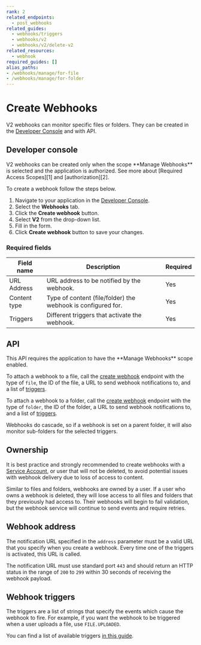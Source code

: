 ```yaml
---
rank: 2
related_endpoints:
  - post_webhooks
related_guides:
  - webhooks/triggers
  - webhooks/v2
  - webhooks/v2/delete-v2
related_resources:
  - webhook
required_guides: []
alias_paths:
- /webhooks/manage/for-file
- /webhooks/manage/for-folder
---
```


# Create Webhooks

V2 webhooks can monitor specific files or folders. They can be
created in the [Developer Console][console] and with API.

## Developer console

<Message type='warning'>
  V2 webhooks can be created only when the scope **Manage Webhooks**
  is selected and the application is authorized. See more about
  [Required Access Scopes][1] and [authorization][2].
</Message>

To create a webhook follow the steps below.

1. Navigate to your application in the [Developer Console][console].
2. Select the **Webhooks** tab.
3. Click the **Create webhook** button.
4. Select **V2** from the drop-down list.
5. Fill in the form.
6. Click **Create webhook** button to save your changes.

### Required fields

| Field name | Description | Required |
| --- | --- | --- |
| URL Address | URL address to be notified by the webhook. | Yes |
| Content type | Type of content (file/folder) the webhook is configured for. | Yes |
| Triggers | Different triggers that activate the webhook. | Yes |

## API

<Message type='warning'>
  This API requires the application to have the **Manage Webhooks** scope enabled.
</Message>

To attach a webhook to a file, call the [create webhook][3] endpoint with the
type of `file`, the ID of the file, a URL to send webhook notifications to, and
a list of [triggers][4].

<Samples id='post_webhooks' />

To attach a webhook to a folder, call the [create webhook][3] endpoint with the
type of `folder`, the ID of the folder, a URL to send webhook notifications to,
and a list of [triggers][4].

<Samples id='post_webhooks' variant='for_folder' />

<Message type='notice'>
  Webhooks do cascade, so if a webhook is set on a parent folder,
  it will also monitor sub-folders for the selected triggers.
</Message>

## Ownership

It is best practice and strongly recommended to create webhooks with a
[Service Account][sa], or user that will not be deleted, to avoid potential
issues with webhook delivery due to loss of access to content.

Similar to files and folders, webhooks are owned by a user. If a user who owns a
webhook is deleted, they will lose access to all files and folders that they
previously had access to. Their webhooks will begin to fail validation, but the
webhook service will continue to send events and require retries.

## Webhook address

The notification URL specified in the `address` parameter must be a valid URL
that you specify when you create a webhook. Every time one of the triggers is
activated, this URL is called.

The notification URL must use standard port `443` and should return
an HTTP status in the range of `200` to `299` within 30 seconds of receiving
the webhook payload.

## Webhook triggers

The triggers are a list of strings that specify the events which cause the
webhook to fire. For example, if you want the webhook to be triggered
when a user uploads a file, use `FILE.UPLOADED`.

You can find a list of available triggers [in this guide][4].

[1]: g://applications
[2]: g://authorization
[3]: e://post_webhooks
[4]: g://webhooks/triggers
[sa]:page://platform/user-types/#service-account
[console]: https://app.box.com/developers/console
